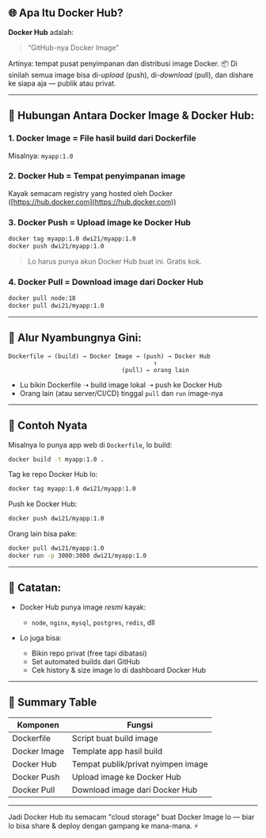 ## 🌐 Apa Itu Docker Hub?

**Docker Hub** adalah:

> “GitHub-nya Docker Image”

Artinya: tempat pusat penyimpanan dan distribusi image Docker.
📦 Di sinilah semua image bisa di-*upload* (push), di-*download* (pull), dan dishare ke siapa aja — publik atau privat.

---

## 🧠 Hubungan Antara Docker Image & Docker Hub:

### 1. **Docker Image** = File hasil build dari Dockerfile

Misalnya: `myapp:1.0`

### 2. **Docker Hub** = Tempat penyimpanan image

Kayak semacam registry yang hosted oleh Docker ([https://hub.docker.com](https://hub.docker.com))

### 3. **Docker Push** = Upload image ke Docker Hub

```bash
docker tag myapp:1.0 dwi21/myapp:1.0
docker push dwi21/myapp:1.0
```

> Lo harus punya akun Docker Hub buat ini. Gratis kok.

### 4. **Docker Pull** = Download image dari Docker Hub

```bash
docker pull node:18
docker pull dwi21/myapp:1.0
```

---

## 🔗 Alur Nyambungnya Gini:

```text
Dockerfile → (build) → Docker Image → (push) → Docker Hub
                                         ↑
                                (pull) ← orang lain
```

* Lu bikin Dockerfile ➝ build image lokal ➝ push ke Docker Hub
* Orang lain (atau server/CI/CD) tinggal `pull` dan `run` image-nya

---

## 🧪 Contoh Nyata

Misalnya lo punya app web di `Dockerfile`, lo build:

```bash
docker build -t myapp:1.0 .
```

Tag ke repo Docker Hub lo:

```bash
docker tag myapp:1.0 dwi21/myapp:1.0
```

Push ke Docker Hub:

```bash
docker push dwi21/myapp:1.0
```

Orang lain bisa pake:

```bash
docker pull dwi21/myapp:1.0
docker run -p 3000:3000 dwi21/myapp:1.0
```

---

## 📌 Catatan:

* Docker Hub punya image *resmi* kayak:

  * `node`, `nginx`, `mysql`, `postgres`, `redis`, dll
* Lo juga bisa:

  * Bikin repo privat (free tapi dibatasi)
  * Set automated builds dari GitHub
  * Cek history & size image lo di dashboard Docker Hub

---

## 🧠 Summary Table

| Komponen     | Fungsi                             |
| ------------ | ---------------------------------- |
| Dockerfile   | Script buat build image            |
| Docker Image | Template app hasil build           |
| Docker Hub   | Tempat publik/privat nyimpen image |
| Docker Push  | Upload image ke Docker Hub         |
| Docker Pull  | Download image dari Docker Hub     |

---

Jadi Docker Hub itu semacam "cloud storage" buat Docker Image lo — biar lo bisa share & deploy dengan gampang ke mana-mana. ⚡
